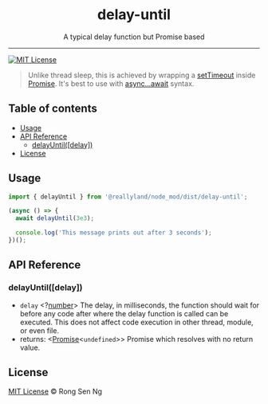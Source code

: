 <div align="center" style="text-align: center;">
  <h1 style="border-bottom: none;">delay-until</h1>

  <p>A typical delay function but Promise based</p>
</div>

<hr />

[![MIT License][mit-license-badge]][mit-license-url]

> Unlike thread sleep, this is achieved by wrapping a [setTimeout] inside [Promise][promise-mdn-url]. It's best to use with [async...await] syntax.

## Table of contents <!-- omit in toc -->

- [Usage](#Usage)
- [API Reference](#API-Reference)
  - [delayUntil([delay])](#delayUntildelay)
- [License](#License)

## Usage

```ts
import { delayUntil } from '@reallyland/node_mod/dist/delay-until';

(async () => {
  await delayUntil(3e3);

  console.log('This message prints out after 3 seconds');
})();
```

## API Reference

### delayUntil([delay])

- `delay` <?[number][number-mdn-url]> The delay, in milliseconds, the function should wait for before any code after where the delay function is called can be executed. This does not affect code execution in other thread, module, or even file.
- returns: <[Promise][promise-mdn-url]<`undefined`>> Promise which resolves with no return value.

## License

[MIT License](http://motss.mit-license.org/) © Rong Sen Ng

<!-- References -->

[setTimeout]: https://developer.mozilla.org/en-US/docs/Web/API/WindowOrWorkerGlobalScope/setTimeout
[async...await]: https://developer.mozilla.org/en-US/docs/Web/JavaScript/Reference/Operators/await

<!-- MDN -->

[map-mdn-url]: https://developer.mozilla.org/en-US/docs/Web/JavaScript/Reference/Global_Objects/Map
[string-mdn-url]: https://developer.mozilla.org/en-US/docs/Web/JavaScript/Reference/Global_Objects/String
[object-mdn-url]: https://developer.mozilla.org/en-US/docs/Web/JavaScript/Reference/Global_Objects/Object
[number-mdn-url]: https://developer.mozilla.org/en-US/docs/Web/JavaScript/Reference/Global_Objects/Number
[boolean-mdn-url]: https://developer.mozilla.org/en-US/docs/Web/JavaScript/Reference/Global_Objects/Boolean
[html-style-element-mdn-url]: https://developer.mozilla.org/en-US/docs/Web/API/HTMLStyleElement
[promise-mdn-url]: https://developer.mozilla.org/en-US/docs/Web/JavaScript/Reference/Global_Objects/Promise

<!-- Badges -->

[mit-license-badge]: https://flat.badgen.net/badge/license/MIT/blue

<!-- Links -->

[mit-license-url]: https://github.com/motss/deno_mod/blob/master/LICENSE
